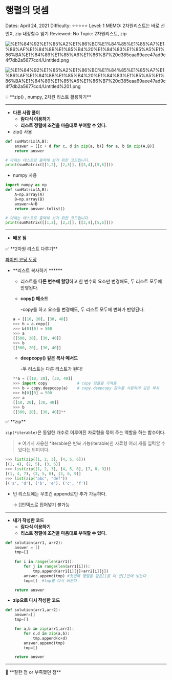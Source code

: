 # 행렬의 덧셈

Dates: April 24, 2021
Difficulty: ⭐️⭐️⭐️⭐️⭐️
Level: 1
MEMO: 2차원리스트는 바로 선언X, zip 내장함수 암기
Reviewed: No
Topic: 2차원리스트, zip

![%E1%84%92%E1%85%A2%E1%86%BC%E1%84%85%E1%85%A7%E1%86%AF%E1%84%8B%E1%85%B4%20%E1%84%83%E1%85%A5%E1%86%BA%E1%84%89%E1%85%A6%E1%86%B7%20d385eaa69aee47ad9c4f7db2a5677cc4/Untitled.png](%E1%84%92%E1%85%A2%E1%86%BC%E1%84%85%E1%85%A7%E1%86%AF%E1%84%8B%E1%85%B4%20%E1%84%83%E1%85%A5%E1%86%BA%E1%84%89%E1%85%A6%E1%86%B7%20d385eaa69aee47ad9c4f7db2a5677cc4/Untitled.png)

![%E1%84%92%E1%85%A2%E1%86%BC%E1%84%85%E1%85%A7%E1%86%AF%E1%84%8B%E1%85%B4%20%E1%84%83%E1%85%A5%E1%86%BA%E1%84%89%E1%85%A6%E1%86%B7%20d385eaa69aee47ad9c4f7db2a5677cc4/Untitled%201.png](%E1%84%92%E1%85%A2%E1%86%BC%E1%84%85%E1%85%A7%E1%86%AF%E1%84%8B%E1%85%B4%20%E1%84%83%E1%85%A5%E1%86%BA%E1%84%89%E1%85%A6%E1%86%B7%20d385eaa69aee47ad9c4f7db2a5677cc4/Untitled%201.png)

<aside>
💡 **zip() , numpy, 2차원 리스트 활용하기**

</aside>

---

- **다른 사람 풀이**
    - **람다식 이용하기**
    - **리스트 정렬에 조건을 마음대로 부여할 수 있다.**
- zip() 사용

```python
def sumMatrix(A,B):
    answer = [[c + d for c, d in zip(a, b)] for a, b in zip(A,B)]
    return answer

# 아래는 테스트로 출력해 보기 위한 코드입니다.
print(sumMatrix([[1,2], [2,3]], [[3,4],[5,6]]))
```

- numpy 사용

```python
import numpy as np
def sumMatrix(A,B):
    A=np.array(A)
    B=np.array(B)
    answer=A+B
    return answer.tolist()

# 아래는 테스트로 출력해 보기 위한 코드입니다.
print(sumMatrix([[1,2], [2,3]], [[3,4],[5,6]]))
```

---

- **배운 점**
    
    

<aside>
✅ **2차원 리스트 다루기**

</aside>

[파이썬 코딩 도장](https://dojang.io/mod/page/view.php?id=2294)

- **리스트 복사하기 ******
    - 리스트를 **다른 변수에 할당**하고 한 변수의 요소만 변경해도, 두 리스트 모두에 반영된다.
    - **copy() 메소드**
        
        -copy를 하고 요소를 변경해도, 두 리스트 모두에 변화가 반영된다.
        
    
    ```python
    a = [[10, 20], [30, 40]]
    >>> b = a.copy()
    >>> b[0][0] = 500
    >>> a
    [[500, 20], [30, 40]]
    >>> b
    [[500, 20], [30, 40]] 
    ```
    
    - **deepcopy() 깊은 복사 메서드**
        
        -두 리스트는 다른 리스트가 된다!
        
    
    ```python
    **a = [[10, 20], [30, 40]]
    >>> import copy             # copy 모듈을 가져옴
    >>> b = copy.deepcopy(a)    # copy.deepcopy 함수를 사용하여 깊은 복사
    >>> b[0][0] = 500
    >>> a
    [[10, 20], [30, 40]]
    >>> b
    [[500, 20], [30, 40]]**
    ```
    

<aside>
✅ **zip**

</aside>

`zip(*iterable)`은 동일한 개수로 이루어진 자료형을 묶어 주는 역할을 하는 함수이다.

> ※ 여기서 사용한 *iterable은 반복 가능(iterable)한 자료형 여러 개를 입력할 수 있다는 의미이다.
> 

```python
>>> list(zip([1, 2, 3], [4, 5, 6]))
[(1, 4), (2, 5), (3, 6)]
>>> list(zip([1, 2, 3], [4, 5, 6], [7, 8, 9]))
[(1, 4, 7), (2, 5, 8), (3, 6, 9)]
>>> list(zip("abc", "def"))
[('a', 'd'), ('b', 'e'), ('c', 'f')]
```

- 빈 리스트에는 무조건 append로만 추가 가능하다.
    
    → []인덱스로 집어넣기 불가능
    

---

- **내가 작성한 코드**
    - **람다식 이용하기**
    - **리스트 정렬에 조건을 마음대로 부여할 수 있다.**

```python
def solution(arr1, arr2):
    answer = []
    tmp=[]
    
    for i in range(len(arr1)):
        for j in range(len(arr1[i])):
            tmp.append(arr1[i][j]+arr2[i][j])
        answer.append(tmp) #첫번째 행렬을 담은[]를 더 큰[]안에 넣는다.
        tmp=[]  #tmp를 다시 비운다

    return answer
```

- **zip으로 다시 작성한 코드**

```python
def solution(arr1,arr2):
	answer=[]
	tmp=[]

	for a,b in zip(arr1,arr2):
		for c,d in zip(a,b):
			tmp.append(c+d)
		answer.append(tmp)
		tmp=[]

	return answer
```

---

<aside>
👀 **잘한 점 or 부족했던 점**

</aside>